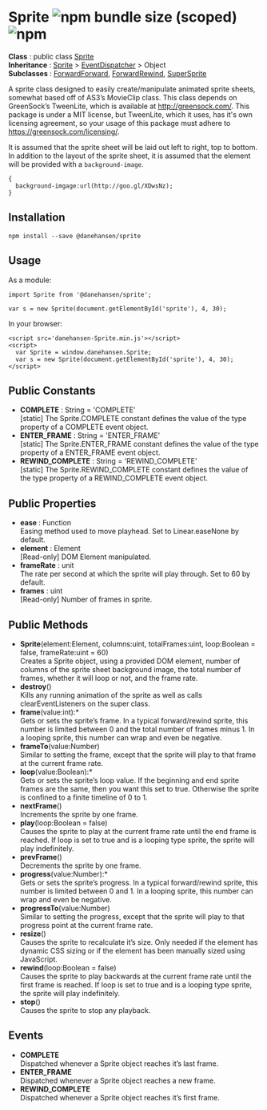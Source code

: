 # Sprite ![npm bundle size (scoped)](https://img.shields.io/bundlephobia/minzip/@danehansen/sprite.svg) ![npm](https://img.shields.io/npm/dt/@danehansen/sprite.svg)

**Class** : public class [Sprite](https://github.com/danehansen/Sprite)  
**Inheritance** : [Sprite](https://github.com/danehansen/Sprite) > [EventDispatcher](https://github.com/danehansen/EventDispatcher) > Object  
**Subclasses** : [ForwardForward](https://github.com/danehansen/ForwardForward), [ForwardRewind](https://github.com/danehansen/ForwardRewind), [SuperSprite](https://github.com/danehansen/SuperSprite)

A sprite class designed to easily create/manipulate animated sprite sheets, somewhat based off of AS3’s MovieClip class. This class depends on GreenSock’s TweenLite, which is available at <http://greensock.com/>. This package is under a MIT license, but TweenLite, which it uses, has it's own licensing agreement, so your usage of this package must adhere to <https://greensock.com/licensing/>.

It is assumed that the sprite sheet will be laid out left to right, top to bottom. In addition to the layout of the sprite sheet, it is assumed that the element will be provided with a `background-image`.

    {
      background-imgage:url(http://goo.gl/XDwsNz);
    }

## Installation

`npm install --save @danehansen/sprite`

## Usage

As a module:

    import Sprite from '@danehansen/sprite';

    var s = new Sprite(document.getElementById('sprite'), 4, 30);

In your browser:

    <script src='danehansen-Sprite.min.js'></script>
    <script>
      var Sprite = window.danehansen.Sprite;
      var s = new Sprite(document.getElementById('sprite'), 4, 30);
    </script>

## Public Constants

- **COMPLETE** : String = 'COMPLETE'  
  [static] The Sprite.COMPLETE constant defines the value of the type property of a COMPLETE event object.
- **ENTER_FRAME** : String = 'ENTER_FRAME'  
  [static] The Sprite.ENTER_FRAME constant defines the value of the type property of a ENTER_FRAME event object.
- **REWIND_COMPLETE** : String = 'REWIND_COMPLETE'  
  [static] The Sprite.REWIND_COMPLETE constant defines the value of the type property of a REWIND_COMPLETE event object.

## Public Properties

- **ease** : Function  
  Easing method used to move playhead. Set to Linear.easeNone by default.
- **element** : Element  
  [Read-only] DOM Element manipulated.
- **frameRate** : unit  
  The rate per second at which the sprite will play through. Set to 60 by default.
- **frames** : uint  
  [Read-only] Number of frames in sprite.

## Public Methods

- **Sprite**(element:Element, columns:uint, totalFrames:uint, loop:Boolean = false, frameRate:uint = 60)  
  Creates a Sprite object, using a provided DOM element, number of columns of the sprite sheet background image, the total number of frames, whether it will loop or not, and the frame rate.
- **destroy**()  
  Kills any running animation of the sprite as well as calls clearEventListeners on the super class.
- **frame**(value:int):\*  
  Gets or sets the sprite’s frame. In a typical forward/rewind sprite, this number is limited between 0 and the total number of frames minus 1. In a looping sprite, this number can wrap and even be negative.
- **frameTo**(value:Number)  
  Similar to setting the frame, except that the sprite will play to that frame at the current frame rate.
- **loop**(value:Boolean):\*  
  Gets or sets the sprite’s loop value. If the beginning and end sprite frames are the same, then you want this set to true. Otherwise the sprite is confined to a finite timeline of 0 to 1.
- **nextFrame**()  
  Increments the sprite by one frame.
- **play**(loop:Boolean = false)  
  Causes the sprite to play at the current frame rate until the end frame is reached. If loop is set to true and is a looping type sprite, the sprite will play indefinitely.
- **prevFrame**()  
  Decrements the sprite by one frame.
- **progress**(value:Number):\*  
  Gets or sets the sprite’s progress. In a typical forward/rewind sprite, this number is limited between 0 and 1. In a looping sprite, this number can wrap and even be negative.
- **progressTo**(value:Number)  
  Similar to setting the progress, except that the sprite will play to that progress point at the current frame rate.
- **resize**()  
  Causes the sprite to recalculate it’s size. Only needed if the element has dynamic CSS sizing or if the element has been manually sized using JavaScript.
- **rewind**(loop:Boolean = false)  
  Causes the sprite to play backwards at the current frame rate until the first frame is reached. If loop is set to true and is a looping type sprite, the sprite will play indefinitely.
- **stop**()  
  Causes the sprite to stop any playback.

## Events

- **COMPLETE**  
  Dispatched whenever a Sprite object reaches it’s last frame.
- **ENTER_FRAME**  
  Dispatched whenever a Sprite object reaches a new frame.
- **REWIND_COMPLETE**  
  Dispatched whenever a Sprite object reaches it’s first frame.
